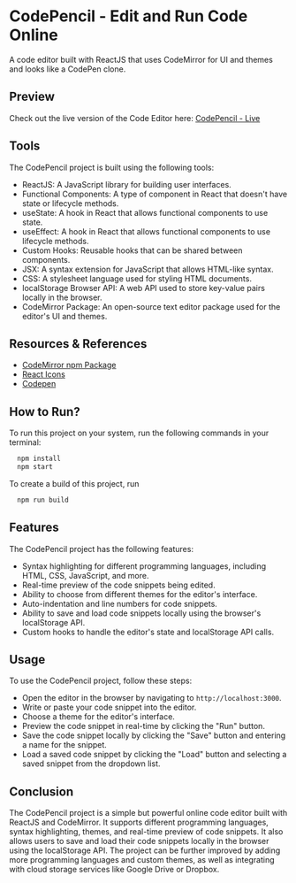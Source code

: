 # CodePencil - Edit and Run Code Online

A code editor built with ReactJS that uses CodeMirror for UI and themes and looks like a CodePen clone.

## Preview

Check out the live version of the Code Editor here: [CodePencil - Live](www.codepencil.me)

## Tools

The CodePencil project is built using the following tools:

- ReactJS: A JavaScript library for building user interfaces.
- Functional Components: A type of component in React that doesn't have state or lifecycle methods.
- useState: A hook in React that allows functional components to use state.
- useEffect: A hook in React that allows functional components to use lifecycle methods.
- Custom Hooks: Reusable hooks that can be shared between components.
- JSX: A syntax extension for JavaScript that allows HTML-like syntax.
- CSS: A stylesheet language used for styling HTML documents.
- localStorage Browser API: A web API used to store key-value pairs locally in the browser.
- CodeMirror Package: An open-source text editor package used for the editor's UI and themes.

## Resources & References

- [CodeMirror npm Package](https://www.npmjs.com/package/codemirror)
- [React Icons](https://react-icons.github.io/react-icons/)
- [Codepen](https://codepen.io/)

## How to Run?

To run this project on your system, run the following commands in your terminal:

```bash
  npm install
  npm start
```

To create a build of this project, run

```bash
  npm run build
```

## Features

The CodePencil project has the following features:

- Syntax highlighting for different programming languages, including HTML, CSS, JavaScript, and more.
- Real-time preview of the code snippets being edited.
- Ability to choose from different themes for the editor's interface.
- Auto-indentation and line numbers for code snippets.
- Ability to save and load code snippets locally using the browser's localStorage API.
- Custom hooks to handle the editor's state and localStorage API calls.

## Usage

To use the CodePencil project, follow these steps:

- Open the editor in the browser by navigating to `http://localhost:3000`.
- Write or paste your code snippet into the editor.
- Choose a theme for the editor's interface.
- Preview the code snippet in real-time by clicking the "Run" button.
- Save the code snippet locally by clicking the "Save" button and entering a name for the snippet.
- Load a saved code snippet by clicking the "Load" button and selecting a saved snippet from the dropdown list.

## Conclusion

The CodePencil project is a simple but powerful online code editor built with ReactJS and CodeMirror. It supports different programming languages, syntax highlighting, themes, and real-time preview of code snippets. It also allows users to save and load their code snippets locally in the browser using the localStorage API. The project can be further improved by adding more programming languages and custom themes, as well as integrating with cloud storage services like Google Drive or Dropbox.
